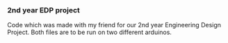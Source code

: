 ### 2nd year EDP project

Code which was made with my friend for our 2nd year Engineering Design Project. Both files are to be run on two different arduinos.

